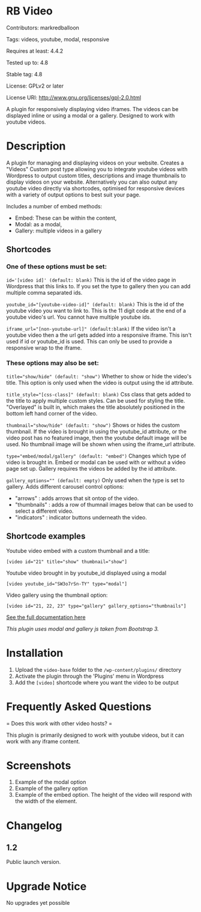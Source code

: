 # RB Video
Contributors: markredballoon

Tags: videos, youtube, modal, responsive

Requires at least: 4.4.2

Tested up to: 4.8

Stable tag: 4.8

License: GPLv2 or later

License URI: http://www.gnu.org/licenses/gpl-2.0.html

A plugin for responsively displaying video iframes. The videos can be displayed inline or using a modal or a gallery.
Designed to work with youtube videos.

# Description
A plugin for managing and displaying videos on your website. Creates a "Videos" Custom post type allowing you to integrate youtube videos with Wordpress to output custom titles, descriptions and image thumbnails to display videos on your website. Alternatively you can also output any youtube video directly via shortcodes, optimised for responsive devices with a variety of output options to best suit your page.

Includes a number of embed methods:
* Embed: These can be within the content, 
* Modal: as a modal,
* Gallery:  multiple videos in a gallery

## Shortcodes

### One of these options must be set:

`id='[video id]' (default: blank)`
This is the id of the video page in Wordpress that this links to. If you set the type to gallery then you can add multiple comma separated ids.

`youtube_id="[youtube-video-id]" (default: blank)`
This is the id of the youtube video you want to link to. This is the 11 digit code at the end of a youtube video's url. You cannot have multiple youtube ids. 

`iframe_url="[non-youtube-url]" (default:blank)`
If the video isn't a youtube video then a the url gets added into a responsive iframe. This isn't used if id or youtube_id is used. This can only be used to provide a responsive wrap to the iframe.

### These options may also be set:

`title="show/hide" (default: "show")`
Whether to show or hide the video's title. This option is only used when the video is output using the id attribute.

`title_style="[css-class]" (default: blank)`
Css class that gets added to the title to apply multiple custom styles. Can be used for styling the title. "Overlayed" is built in, which makes the title absolutely positioned in the bottom left hand corner of the video.

`thumbnail="show/hide" (default: "show")`
Shows or hides the custom thumbnail. If the video is brought in using the youtube_id attribute, or the video post has no featured image, then the youtube default image will be used. No thumbnail image will be shown when using the iframe_url attribute.

`type="embed/modal/gallery" (default: "embed")`
Changes which type of video is brought in. Embed or modal can be used with or without a video page set up. Gallery requires the videos be added by the id attribute.

`gallery_options="" (default: empty)` 
Only used when the type is set to gallery. Adds different carousel control options: 
* "arrows" : adds arrows that sit ontop of the video.
* "thumbnails" : adds a row of thumnail images below that can be used to select a different video.
* "indicators" : indicator buttons underneath the video.


## Shortcode examples

Youtube video embed with a custom thumbnail and a title:

`[video id="21" title="show" thumbnail="show"]`

Youtube video brought in by youtube_id displayed using a modal

`[video youtube_id="SW3o7rSn-TY" type="modal"]`

Video gallery using the thumbnail option:

`[video id="21, 22, 23" type="gallery" gallery_options="thumbnails"]`

[See the full documentation here](https://docs.google.com/document/d/1fUWAj2Yi6I0uLRp8ZyK2DwVdmiFEc0sY5Kb-TTzi3G4/edit?usp=sharing)

_This plugin uses modal and gallery js taken from Bootstrap 3._

# Installation
1. Upload the `video-base` folder to the `/wp-content/plugins/` directory
1. Activate the plugin through the 'Plugins' menu in Wordpress
1. Add the `[video]` shortcode where you want the video to be output

# Frequently Asked Questions
= Does this work with other video hosts? =

This plugin is primarily designed to work with youtube videos, but it can work with any iframe content.

# Screenshots 
1. Example of the modal option
2. Example of the gallery option
3. Example of the embed option. The height of the video will respond with the width of the element.

# Changelog 

## 1.2 
Public launch version.

# Upgrade Notice 

No upgrades yet possible 